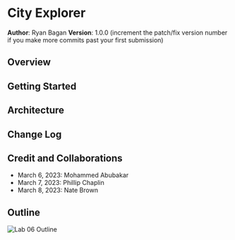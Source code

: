 # City Explorer

**Author**: Ryan Bagan
**Version**: 1.0.0 (increment the patch/fix version number if you make more commits past your first submission)

## Overview
<!-- Provide a high level overview of what this application is and why you are building it, beyond the fact that it's an assignment for this class. (i.e. What's your problem domain?) -->

## Getting Started
<!-- What are the steps that a user must take in order to build this app on their own machine and get it running? -->

## Architecture
<!-- Provide a detailed description of the application design. What technologies (languages, libraries, etc) you're using, and any other relevant design information. -->

## Change Log
<!-- Use this area to document the iterative changes made to your application as each feature is successfully implemented. Use time stamps. Here's an example:

01-01-2001 4:59pm - Application now has a fully-functional express server, with a GET route for the location resource. -->

## Credit and Collaborations

- March 6, 2023: Mohammed Abubakar
- March 7, 2023: Phillip Chaplin
- March 8, 2023: Nate Brown

## Outline

![Lab 06 Outline](https://user-images.githubusercontent.com/120413183/223247422-3137510a-23c1-48d9-a6f0-f68335c57ca1.png)
